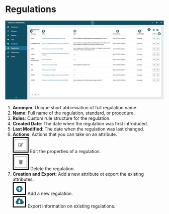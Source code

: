 # Regulations

![regulations](../assets/images/regulations.png "Regulations")


1. **Acronym**: Unique short abbreviation of full regulation name.
2. **Name**: Full name of the regulation, standard, or procedure.
3. **Rules**: Custom rule structure for the regulation.
4. **Created Date**: The date when the regulation was first introduced.
5. **Last Modified**:  The date when the regulation was last changed.
6. **Actions**: Actions that you can take on an attribute.<br/>
    ![edit](../assets/images/edit.png "Edit") Edit the properties of a regulation.<br/>
    ![delete](../assets/images/delete.png "Delete") Delete the regulation.
7. **Creation and Export**: Add a new attribute ot export the existing attributes.<br/>
    ![Add](../assets/images/add.png "Add") Add a new regulation.<br/>
    ![export](../assets/images/export.png "Export") Export information on existing regulations.
